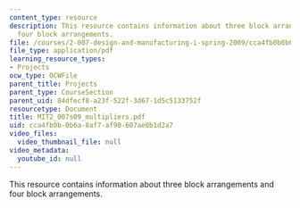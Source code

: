 ```yaml
---
content_type: resource
description: This resource contains information about three block arrangements and
  four block arrangements.
file: /courses/2-007-design-and-manufacturing-i-spring-2009/cca4fb0b0b6a8af7af90607ae0b1d2a7_MIT2_007s09_multipliers.pdf
file_type: application/pdf
learning_resource_types:
- Projects
ocw_type: OCWFile
parent_title: Projects
parent_type: CourseSection
parent_uid: 84dfecf8-a23f-522f-3d67-1d5c5133752f
resourcetype: Document
title: MIT2_007s09_multipliers.pdf
uid: cca4fb0b-0b6a-8af7-af90-607ae0b1d2a7
video_files:
  video_thumbnail_file: null
video_metadata:
  youtube_id: null
---
```

This resource contains information about three block arrangements and four block arrangements.

